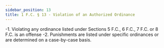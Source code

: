 ```yaml
---
sidebar_position: 13
title: 1 F.C. § 13 - Violation of an Authorized Ordinance
---
```


-1. Violating any ordinance listed under Sections 5 F.C., 6 F.C., 7 F.C. or 8 F.C. is an offense
-2. Punishments are listed under specific ordinances or are determined on a case-by-case basis.
